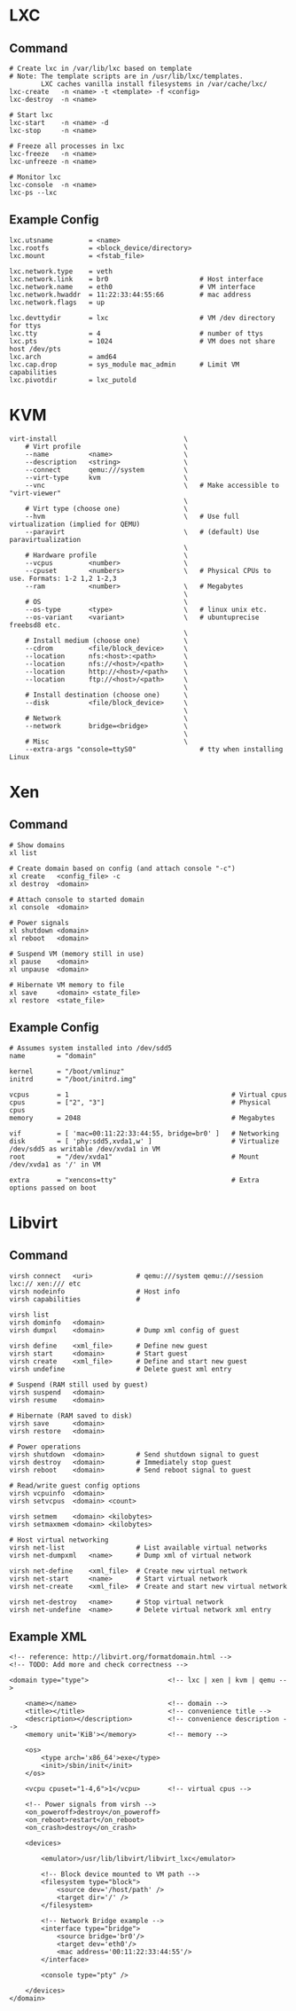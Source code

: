 # LXC
## Command

    # Create lxc in /var/lib/lxc based on template
    # Note: The template scripts are in /usr/lib/lxc/templates.
            LXC caches vanilla install filesystems in /var/cache/lxc/
    lxc-create   -n <name> -t <template> -f <config>
    lxc-destroy  -n <name>

    # Start lxc
    lxc-start    -n <name> -d
    lxc-stop     -n <name>

    # Freeze all processes in lxc
    lxc-freeze   -n <name>
    lxc-unfreeze -n <name>

    # Monitor lxc
    lxc-console  -n <name>
    lxc-ps --lxc

## Example Config

    lxc.utsname         = <name>
    lxc.rootfs          = <block_device/directory>
    lxc.mount           = <fstab_file>

    lxc.network.type    = veth
    lxc.network.link    = br0                       # Host interface
    lxc.network.name    = eth0                      # VM interface
    lxc.network.hwaddr  = 11:22:33:44:55:66         # mac address
    lxc.network.flags   = up

    lxc.devttydir       = lxc                       # VM /dev directory for ttys
    lxc.tty             = 4                         # number of ttys
    lxc.pts             = 1024                      # VM does not share host /dev/pts
    lxc.arch            = amd64
    lxc.cap.drop        = sys_module mac_admin      # Limit VM capabilities
    lxc.pivotdir        = lxc_putold

# KVM

    virt-install                                \
        # Virt profile                          \
        --name          <name>                  \
        --description   <string>                \
        --connect       qemu:///system          \
        --virt-type     kvm                     \
        --vnc                                   \   # Make accessible to "virt-viewer"
                                                \
        # Virt type (choose one)                \
        --hvm                                   \   # Use full virtualization (implied for QEMU)
        --paravirt                              \   # (default) Use paravirtualization
                                                \
        # Hardware profile                      \
        --vcpus         <number>                \
        --cpuset        <numbers>               \   # Physical CPUs to use. Formats: 1-2 1,2 1-2,3
        --ram           <number>                \   # Megabytes
                                                \
        # OS                                    \
        --os-type       <type>                  \   # linux unix etc.
        --os-variant    <variant>               \   # ubuntuprecise freebsd8 etc.
                                                \
        # Install medium (choose one)           \
        --cdrom         <file/block_device>     \
        --location      nfs:<host>:<path>       \
        --location      nfs://<host>/<path>     \
        --location      http://<host>/<path>    \
        --location      ftp://<host>/<path>     \
                                                \
        # Install destination (choose one)      \
        --disk          <file/block_device>     \
                                                \
        # Network                               \
        --network       bridge=<bridge>         \
                                                \
        # Misc                                  \
        --extra-args "console=ttyS0"                # tty when installing Linux

# Xen
## Command

    # Show domains
    xl list                         

    # Create domain based on config (and attach console "-c")
    xl create   <config_file> -c      
    xl destroy  <domain>

    # Attach console to started domain
    xl console  <domain>             

    # Power signals
    xl shutdown <domain>
    xl reboot   <domain>

    # Suspend VM (memory still in use)
    xl pause    <domain>               
    xl unpause  <domain>             

    # Hibernate VM memory to file
    xl save     <domain> <state_file>
    xl restore  <state_file>

## Example Config

    # Assumes system installed into /dev/sdd5
    name        = "domain"

    kernel      = "/boot/vmlinuz"
    initrd      = "/boot/initrd.img"

    vcpus       = 1                                         # Virtual cpus
    cpus        = ["2", "3"]                                # Physical cpus
    memory      = 2048                                      # Megabytes

    vif         = [ 'mac=00:11:22:33:44:55, bridge=br0' ]   # Networking
    disk        = [ 'phy:sdd5,xvda1,w' ]                    # Virtualize /dev/sdd5 as writable /dev/xvda1 in VM
    root        = "/dev/xvda1"                              # Mount /dev/xvda1 as '/' in VM

    extra       = "xencons=tty"                             # Extra options passed on boot

# Libvirt
## Command

    virsh connect   <uri>           # qemu:///system qemu:///session lxc:// xen:/// etc
    virsh nodeinfo		            # Host info
    virsh capabilities	            #

    virsh list
    virsh dominfo   <domain>
    virsh dumpxl    <domain>	    # Dump xml config of guest

    virsh define    <xml_file>	    # Define new guest
    virsh start     <domain>	    # Start guest
    virsh create    <xml_file>      # Define and start new guest
    virsh undefine		            # Delete guest xml entry

    # Suspend (RAM still used by guest)
    virsh suspend   <domain>	
    virsh resume    <domain>

    # Hibernate (RAM saved to disk) 
    virsh save      <domain>
    virsh restore   <domain>

    # Power operations
    virsh shutdown  <domain>        # Send shutdown signal to guest
    virsh destroy   <domain>        # Immediately stop guest
    virsh reboot    <domain>        # Send reboot signal to guest

    # Read/write guest config options
    virsh vcpuinfo  <domain>
    virsh setvcpus  <domain> <count>	

    virsh setmem    <domain> <kilobytes>
    virsh setmaxmem <domain> <kilobytes>

    # Host virtual networking
    virsh net-list                  # List available virtual networks
    virsh net-dumpxml   <name>	    # Dump xml of virtual network

    virsh net-define    <xml_file>	# Create new virtual network
    virsh net-start     <name>		# Start virtual network
    virsh net-create    <xml_file>	# Create and start new virtual network

    virsh net-destroy   <name>	    # Stop virtual network
    virsh net-undefine  <name>      # Delete virtual network xml entry

## Example XML

    <!-- reference: http://libvirt.org/formatdomain.html -->
    <!-- TODO: Add more and check correctness -->
    
    <domain type="type">                    <!-- lxc | xen | kvm | qemu -->
        
        <name></name>                       <!-- domain -->
        <title></title>                     <!-- convenience title -->
        <description></description>         <!-- convenience description -->
        <memory unit='KiB'></memory>        <!-- memory -->

        <os>
            <type arch='x86_64'>exe</type>  
            <init>/sbin/init</init>
        </os>

        <vcpu cpuset="1-4,6">1</vcpu>       <!-- virtual cpus -->

        <!-- Power signals from virsh -->
        <on_poweroff>destroy</on_poweroff>
        <on_reboot>restart</on_reboot>
        <on_crash>destroy</on_crash>

        <devices>

            <emulator>/usr/lib/libvirt/libvirt_lxc</emulator>

            <!-- Block device mounted to VM path -->
            <filesystem type="block">
                <source dev='/host/path' /> 
                <target dir='/' />
            </filesystem>

            <!-- Network Bridge example -->
            <interface type="bridge">
                <source bridge='br0'/>
                <target dev='eth0'/>        
                <mac address='00:11:22:33:44:55'/>
            </interface>

            <console type="pty" />

        </devices>
    </domain>
